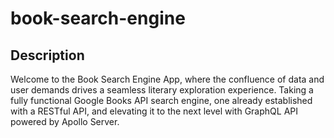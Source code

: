 # book-search-engine

## Description

Welcome to the Book Search Engine App, where the confluence of data and user demands drives a seamless literary exploration experience. Taking a fully functional Google Books API search engine, one already established with a RESTful API, and elevating it to the next level with GraphQL API powered by Apollo Server.